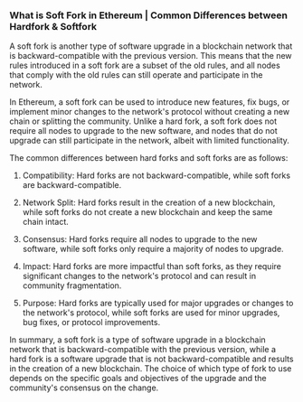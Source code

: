 ### What is Soft Fork in Ethereum | Common Differences between Hardfork & Softfork

A soft fork is another type of software upgrade in a blockchain network that is backward-compatible with the previous version. This means that the new rules introduced in a soft fork are a subset of the old rules, and all nodes that comply with the old rules can still operate and participate in the network.

In Ethereum, a soft fork can be used to introduce new features, fix bugs, or implement minor changes to the network's protocol without creating a new chain or splitting the community. Unlike a hard fork, a soft fork does not require all nodes to upgrade to the new software, and nodes that do not upgrade can still participate in the network, albeit with limited functionality.

The common differences between hard forks and soft forks are as follows:

   1. Compatibility: Hard forks are not backward-compatible, while soft forks are backward-compatible.

   2. Network Split: Hard forks result in the creation of a new blockchain, while soft forks do not create a new blockchain and keep the same chain intact.

   3. Consensus: Hard forks require all nodes to upgrade to the new software, while soft forks only require a majority of nodes to upgrade.

   4. Impact: Hard forks are more impactful than soft forks, as they require significant changes to the network's protocol and can result in community fragmentation.

   5. Purpose: Hard forks are typically used for major upgrades or changes to the network's protocol, while soft forks are used for minor upgrades, bug fixes, or protocol improvements.

In summary, a soft fork is a type of software upgrade in a blockchain network that is backward-compatible with the previous version, while a hard fork is a software upgrade that is not backward-compatible and results in the creation of a new blockchain. The choice of which type of fork to use depends on the specific goals and objectives of the upgrade and the community's consensus on the change.
